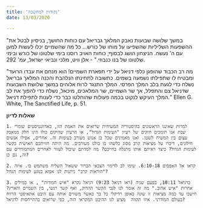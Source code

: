 ```yaml
---
title: 'נקודות למחשבה'
date: 13/03/2020

---
```


"במשך שלושה שבועות נאבק המלאך גבריאל עם כוחות החושך, בניסיון לבטל את ההשפעות השליליות שהשפיעו על מוחו של כורש… כל מה שהשמיים יכלו לעשות למען עם ה' נעשה. הניצחון הושג לבסוף; כוחות האויב רוסנו בימי שלטונו של כורש ובימי שלטונו של בנו כנבוזי." - אלן וויט, מלכי ונביאי ישראל, עמ' 292.

"מה רב הכבוד שהופגן כלפי דניאל על ידי תפארת השמיים! הוא מנחם את עבדו הרועד ומבטיח לו שתפילתו נשמעה בשמים. כתשובה לתחינתו הנלהבת והכנה המלאך גבריאל נשלח כדי לגעת בלב המלך הפרסי. המלך התנגד לרוח אלוהים במשך שלושת השבועות שדניאל צם והתפלל, אך שר השמיים, שר המלאכים, מיכאל, נשלח כדי להפוך את לב המלך העיקש לנקוט בכמה פעולות שהוחלטו כבר כדי לענות לתפילת דניאל." Ellen G. White, The Sanctified Life, p. 51.

**שאלות לדיון**

`1.	למרות שאיננו הראשונים בהיסטוריה המשיחית שרואים את האמת הזו, כאדוונטיסטים שומרי שבת אנו תומכים חזקים של רעיון "העימות הגדול", או הרעיון שהיקום כולו הינו חלק ממאבק עצום בין המשיח לשטן. ואנו מאמינים שכל בן אנוש מעורב בעימות זה. אחרים, אפילו אנשים חילונים, דיברו על מציאות קרב מסוג כלשהו בו כולנו מעורבים. מה היתה חוויתכם האישית בקשר לעימות הגדול? כיצד ראיתם אותו מתגלה בחייכם? מה למדתם שיכול לעזור לאחרים המתמודדים עם זה, גם כן?`

`2.	קראו אל האפסים 6:10-18. שימו לב לדימוי הצבאי הברור ששאול השליח משתמש בו. איזה "הוראות קרב" ניתנות לנו אפוא בנוגע לעימות הגדול?`

`3.	בדניאל 10:11, בפעם שניה (ראו דניאל 9:23) דניאל נקרא "איש חמודות" , או במילים אחרות "איש אהוב." מה זה אומר לנו לגבי הקשר ההדוק, ואף קשר רגשי, בין השמיים והארץ? חישבו עד כמה מציאות זו שונה באופן רדיקלי כל כך כאשר משווים אותה עם היבט אתאיסטי הרווח בעולם המודרני. איזו תקווה  מציע לנו ההיבט המקראי הזה, כפי שרואים בהתייחסות לדניאל?`